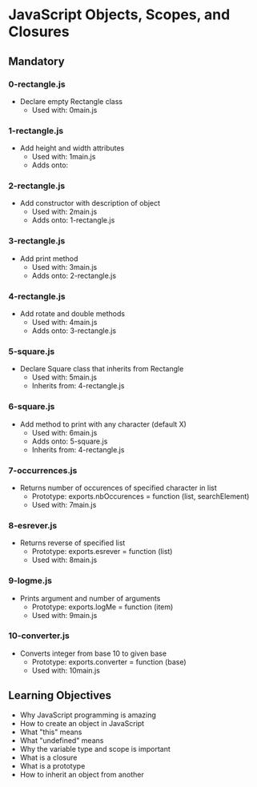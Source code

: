 # JavaScript Objects, Scopes, and Closures

## Mandatory

### 0-rectangle.js
- Declare empty Rectangle class
    - Used with: 0main.js

### 1-rectangle.js
- Add height and width attributes
    - Used with: 1main.js
    - Adds onto: 

### 2-rectangle.js
- Add constructor with description of object
    - Used with: 2main.js
    - Adds onto: 1-rectangle.js

### 3-rectangle.js
- Add print method
    - Used with: 3main.js
    - Adds onto: 2-rectangle.js

### 4-rectangle.js
- Add rotate and double methods
    - Used with: 4main.js
    - Adds onto: 3-rectangle.js

### 5-square.js
- Declare Square class that inherits from Rectangle
    - Used with: 5main.js
    - Inherits from: 4-rectangle.js

### 6-square.js
- Add method to print with any character (default X)
    - Used with: 6main.js
    - Adds onto: 5-square.js
    - Inherits from: 4-rectangle.js

### 7-occurrences.js
- Returns number of occurences of specified character in list
    - Prototype: exports.nbOccurences = function (list, searchElement)
    - Used with: 7main.js

### 8-esrever.js
- Returns reverse of specified list
    - Prototype: exports.esrever = function (list)
    - Used with: 8main.js

### 9-logme.js
- Prints argument and number of arguments
    - Prototype: exports.logMe = function (item)
    - Used with: 9main.js

### 10-converter.js
- Converts integer from base 10 to given base
    - Prototype: exports.converter = function (base)
    - Used with: 10main.js

## Learning Objectives
- Why JavaScript programming is amazing
- How to create an object in JavaScript
- What "this" means
- What "undefined" means
- Why the variable type and scope is important
- What is a closure
- What is a prototype
- How to inherit an object from another
